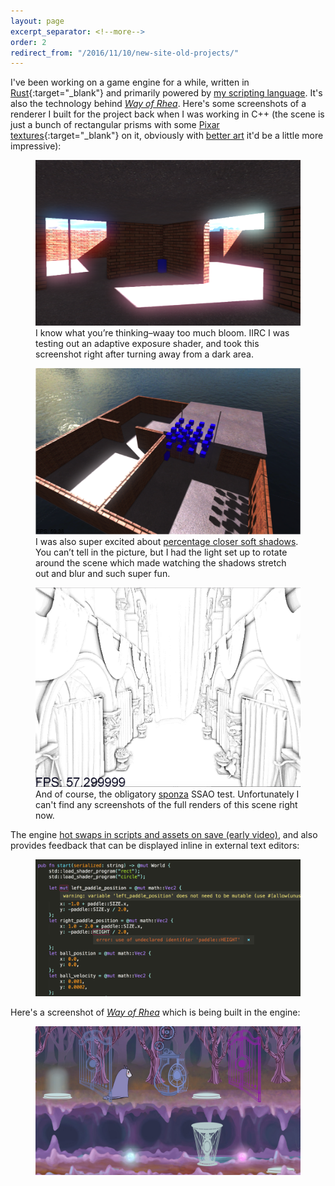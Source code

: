 ```yaml
---
layout: page
excerpt_separator: <!--more-->
order: 2
redirect_from: "/2016/11/10/new-site-old-projects/"
---
```


I've been working on a game engine for a while, written in [Rust](https://www.rust-lang.org){:target="_blank"} and primarily powered by [my scripting language](/projects/scripting-language). It's also the technology behind [_Way of Rhea_](/projects/way-of-rhea). Here's some screenshots of a renderer I built for the project back when I was working in C++ (the scene is just a  bunch of rectangular prisms with some [Pixar textures](https://community.renderman.pixar.com/article/114/library-pixar-one-twenty-eight.html){:target="_blank"} on it, obviously with [better art](/projects/misc) it'd be a little more impressive):

<figure>
	<img src="/assets/too-bright.png" />
	<figcaption>I know what you’re thinking–waay too much bloom. IIRC I was testing out an adaptive exposure shader, and took this screenshot right after turning away from a dark area.</figcaption>
</figure>

<!--more-->

<figure>
	<img src="/assets/shadows-soft.png" />
	<figcaption>I was also super excited about <a href="http://developer.download.nvidia.com/shaderlibrary/docs/shadow_PCSS.pdf" target="_blank">percentage closer soft shadows</a>. You can’t tell in the picture, but I had the light set up to rotate around the scene which made watching the shadows stretch out and blur and such super fun.</figcaption>
</figure>

<figure>
	<img src="/assets/obligatory-overdone-sponza-ssao.png" />
	<figcaption>And of course, the obligatory <a href="http://www.crytek.com/cryengine/cryengine3/downloads" target="_blank">sponza</a> SSAO test. Unfortunately I can't find any screenshots of the full renders of this scene right now.</figcaption>
</figure>

The engine [hot swaps in scripts and assets on save (early video)](https://twitter.com/AnthropicSt/status/1005490426692980739), and also provides feedback that can be displayed inline in external text editors:

<figure>
	<img src="/assets/sublime-messages.png" />
</figure>

Here's a screenshot of [_Way of Rhea_](/projects/way-of-rhea) which is being built in the engine:
<a href="/projects/monsters-and-sprites">
	<figure>
		<img src="/assets/monsters-and-sprites-screenshot.jpg" />
	</figure>
</a>